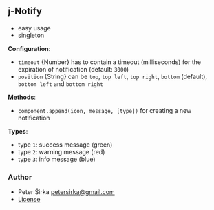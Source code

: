 ## j-Notify

- easy usage
- singleton

__Configuration__:

- `timeout` {Number} has to contain a timeout (milliseconds) for the expiration of notification (default: `3000`)
- `position` {String} can be `top`, `top left`, `top right`, `bottom` (default), `bottom left` and `bottom right`

__Methods__:

- `component.append(icon, message, [type])` for creating a new notification

__Types__:

- type `1`: success message (green)
- type `2`: warning message (red)
- type `3`: info message (blue)

### Author

- Peter Širka <petersirka@gmail.com>
- [License](https://www.totaljs.com/license/)